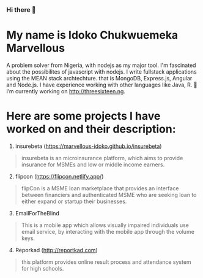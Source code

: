 ### Hi there 👋
# My name is Idoko Chukwuemeka Marvellous
 A problem solver from Nigeria, with nodejs as my major tool.
 I'm fascinated about the possibilites of javascript with nodejs.
 I write fullstack applications using the MEAN stack archtechture.
 that is MongoDB, Express.js, Angular and Node.js.
 I have experience working with other languages like Java, R.
 🔭 I’m currently working on http://threesixteen.ng.

# Here are some projects I have worked on and their description:
1. insurebeta (https://marvellous-idoko.github.io/insurebeta)
> insurebeta is an microinsurance platform, which aims to provide insurance for MSMEs and low or middle income earners.
2. flipcon (https://flipcon.netlify.app/)
> flipCon is a MSME loan marketplace that provides an interface between financiers and authenticated MSME who are seeking loan to either expand or startup their businesses.
3. EmailForTheBlind
> This is a mobile app which allows visually impaired individuals use email service, by interacting with the mobile app through the volume keys.
4. Reporkad (http://reportkad.com)
> this platform provides online result process and attendance system for high schools.

<!--
**marvellous-idoko/marvellous-idoko** is a ✨ _special_ ✨ repository because its `README.md` (this file) appears on your GitHub profile.

Here are some ideas to get you started:

- 🌱 I’m currently learning ...
- 👯 I’m looking to collaborate on ...
- 🤔 I’m looking for help with ...
- 💬 Ask me about ...
- 📫 How to reach me: ...
- 😄 Pronouns: ...
- ⚡ Fun fact: ...
-->
